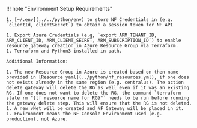!!! note "Environment Setup Requirements"

    1. [~/.env](../../python/env) to store NF Credentials in (e.g. `clientId, clientSecret`) to obtain a session token for NF API

    1. Export Azure Credentials (e.g, `export ARM_TENANT_ID, ARM_CLIENT_ID, ARM_CLIENT_SECRET, ARM_SUBSCRIPTION_ID`) to enable resource gateway creation in Azure Resource Group via Terraform.
    1. Terraform and Python3 installed in path.

    Additional Information:

    1. The new Resource Group in Azure is created based on then name provided in [Resource yaml](../python/nf_resources.yml), if one does not exists already in the same region (e.g. centralus). The action delete gateway will delete the RG as well even if it was an existing RG. If one does not want to delete the RG, the command `terraform state rm "{tf resource name for RG}"` needs to be run before running the gateway delete step. This will ensure that the RG is not deleted.
    1. A new vNet will be created and NF Gateway will be placed in it.
    1. Environment means the NF Console Environment used (e.g. production), not Azure.
